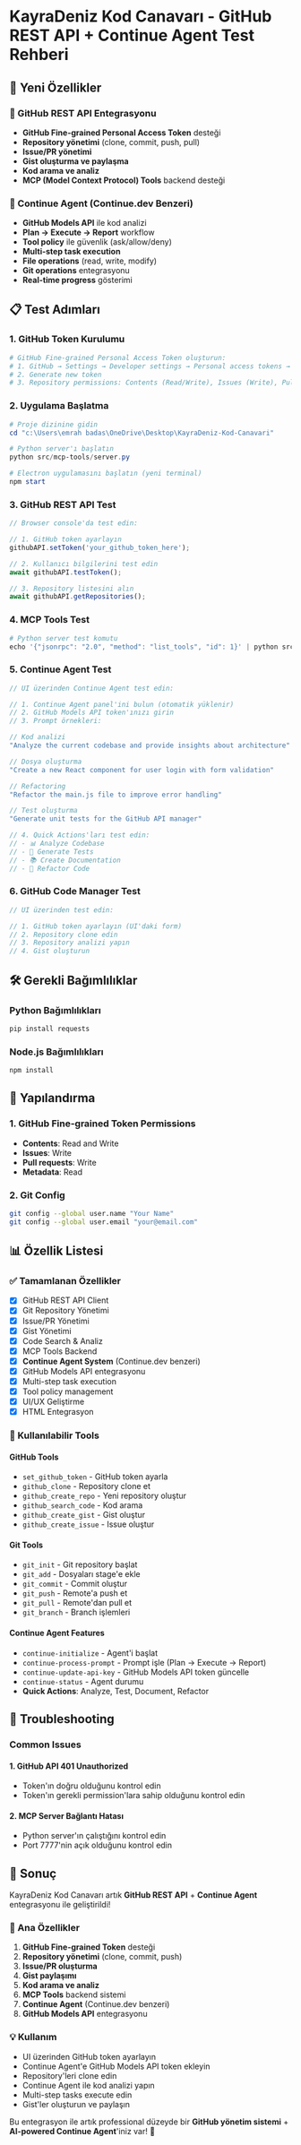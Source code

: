 # KayraDeniz Kod Canavarı - GitHub REST API + Continue Agent Test Rehberi

## 🚀 Yeni Özellikler

### 🐙 GitHub REST API Entegrasyonu
- **GitHub Fine-grained Personal Access Token** desteği  
- **Repository yönetimi** (clone, commit, push, pull)
- **Issue/PR yönetimi** 
- **Gist oluşturma ve paylaşma**
- **Kod arama ve analiz**
- **MCP (Model Context Protocol) Tools** backend desteği

### 🤖 Continue Agent (Continue.dev Benzeri)
- **GitHub Models API** ile kod analizi
- **Plan → Execute → Report** workflow
- **Tool policy** ile güvenlik (ask/allow/deny)
- **Multi-step task execution**
- **File operations** (read, write, modify)
- **Git operations** entegrasyonu
- **Real-time progress** gösterimi

## 📋 Test Adımları

### 1. GitHub Token Kurulumu
```bash
# GitHub Fine-grained Personal Access Token oluşturun:
# 1. GitHub → Settings → Developer settings → Personal access tokens → Fine-grained tokens
# 2. Generate new token
# 3. Repository permissions: Contents (Read/Write), Issues (Write), Pull requests (Write)
```

### 2. Uygulama Başlatma
```powershell
# Proje dizinine gidin
cd "c:\Users\emrah badas\OneDrive\Desktop\KayraDeniz-Kod-Canavari"

# Python server'ı başlatın
python src/mcp-tools/server.py

# Electron uygulamasını başlatın (yeni terminal)
npm start
```

### 3. GitHub REST API Test

```javascript
// Browser console'da test edin:

// 1. GitHub token ayarlayın
githubAPI.setToken('your_github_token_here');

// 2. Kullanıcı bilgilerini test edin
await githubAPI.testToken();

// 3. Repository listesini alın
await githubAPI.getRepositories();
```

### 4. MCP Tools Test

```python
# Python server test komutu
echo '{"jsonrpc": "2.0", "method": "list_tools", "id": 1}' | python src/mcp-tools/server.py
```

### 5. Continue Agent Test

```javascript
// UI üzerinden Continue Agent test edin:

// 1. Continue Agent panel'ini bulun (otomatik yüklenir)
// 2. GitHub Models API token'ınızı girin
// 3. Prompt örnekleri:

// Kod analizi
"Analyze the current codebase and provide insights about architecture"

// Dosya oluşturma
"Create a new React component for user login with form validation"

// Refactoring
"Refactor the main.js file to improve error handling"

// Test oluşturma  
"Generate unit tests for the GitHub API manager"

// 4. Quick Actions'ları test edin:
// - 📊 Analyze Codebase
// - 🧪 Generate Tests  
// - 📚 Create Documentation
// - 🔧 Refactor Code
```

### 6. GitHub Code Manager Test

```javascript
// UI üzerinden test edin:

// 1. GitHub token ayarlayın (UI'daki form)
// 2. Repository clone edin
// 3. Repository analizi yapın
// 4. Gist oluşturun
```

## 🛠️ Gerekli Bağımlılıklar

### Python Bağımlılıkları
```bash
pip install requests
```

### Node.js Bağımlılıkları
```bash
npm install
```

## 🔧 Yapılandırma

### 1. GitHub Fine-grained Token Permissions

- **Contents**: Read and Write
- **Issues**: Write
- **Pull requests**: Write
- **Metadata**: Read

### 2. Git Config

```bash
git config --global user.name "Your Name"
git config --global user.email "your@email.com"
```

## 📊 Özellik Listesi

### ✅ Tamamlanan Özellikler

- [x] GitHub REST API Client
- [x] Git Repository Yönetimi  
- [x] Issue/PR Yönetimi
- [x] Gist Yönetimi
- [x] Code Search & Analiz
- [x] MCP Tools Backend
- [x] **Continue Agent System** (Continue.dev benzeri)
- [x] GitHub Models API entegrasyonu
- [x] Multi-step task execution
- [x] Tool policy management
- [x] UI/UX Geliştirme
- [x] HTML Entegrasyon

### 🎯 Kullanılabilir Tools

#### GitHub Tools

- `set_github_token` - GitHub token ayarla
- `github_clone` - Repository clone et  
- `github_create_repo` - Yeni repository oluştur
- `github_search_code` - Kod arama
- `github_create_gist` - Gist oluştur
- `github_create_issue` - Issue oluştur

#### Git Tools

- `git_init` - Git repository başlat
- `git_add` - Dosyaları stage'e ekle
- `git_commit` - Commit oluştur
- `git_push` - Remote'a push et
- `git_pull` - Remote'dan pull et
- `git_branch` - Branch işlemleri

#### Continue Agent Features

- `continue-initialize` - Agent'i başlat
- `continue-process-prompt` - Prompt işle (Plan → Execute → Report)
- `continue-update-api-key` - GitHub Models API token güncelle
- `continue-status` - Agent durumu
- **Quick Actions**: Analyze, Test, Document, Refactor

## 🐛 Troubleshooting

### Common Issues

#### 1. GitHub API 401 Unauthorized

- Token'ın doğru olduğunu kontrol edin
- Token'ın gerekli permission'lara sahip olduğunu kontrol edin

#### 2. MCP Server Bağlantı Hatası

- Python server'ın çalıştığını kontrol edin
- Port 7777'nin açık olduğunu kontrol edin

## 🎉 Sonuç

KayraDeniz Kod Canavarı artık **GitHub REST API** + **Continue Agent** entegrasyonu ile geliştirildi!

### 🚀 Ana Özellikler

1. **GitHub Fine-grained Token** desteği
2. **Repository yönetimi** (clone, commit, push)
3. **Issue/PR oluşturma**
4. **Gist paylaşımı**
5. **Kod arama ve analiz**
6. **MCP Tools** backend sistemi
7. **Continue Agent** (Continue.dev benzeri)
8. **GitHub Models API** entegrasyonu

### 💡 Kullanım

- UI üzerinden GitHub token ayarlayın
- Continue Agent'e GitHub Models API token ekleyin
- Repository'leri clone edin
- Continue Agent ile kod analizi yapın
- Multi-step tasks execute edin
- Gist'ler oluşturun ve paylaşın

Bu entegrasyon ile artık professional düzeyde bir **GitHub yönetim sistemi** + **AI-powered Continue Agent**'iniz var! 🎯
 
 

